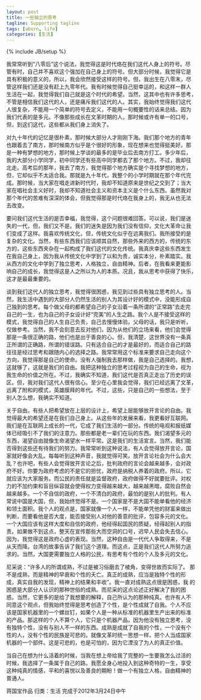 ```yaml
---
layout: post
title: 一些独立的思考 
tagline: Supporting tagline
tags: [aborn, life]
categories: [生活]
---
```

{% include JB/setup %}

我常常听到“八零后”这个说法，我觉得这是时代烙在我们这代人身上的符号。尽
管有时，自己并不喜欢这个强加在自己身上的符号。但大部分时候，我觉得它是
具有积极的意义的，所以，我会欣然接受这样的符号。但，我出生在八零末，尽
管这样我们还是没有赶上九零年代。我有时候觉得自己挺幸运的，和这样一群人
生活在一起，我觉得我们自己就是这个时代的希望。当然，这其中也有许多思考，
不管是相信我们这代的人，还是痛斥我们这代的人。其实，我始终觉得我们这代
人很复杂，不能用一个简单的符号去定义，不能用一句概要性的话来总结。因为
我们代表的是多元。不像那些成长在文革时期的人，那时候或许有单一的口号，
但，到这们这代，这些都从我们身上消失了。 
 
对九十年代的记忆是很朴素，那时候大部分人才刚刚下海。我们那个地方的青年
也跟着去了南方，那时候南方似乎是个很好的形象，现在想来也觉得挺美好。那
是一种有梦想的地方，那时候上学谈的最多的是毕业后去南方打工。多少年后，
我的大部分小学同学，初中同学还有些高中同学都去了那个地方。不过，我却往
北走。高考后的那年，我去了南方，我觉得那个地方确实是个寻找梦想的地方，
但，它却似乎不太适合我。那就是九十年代，我整个的小学时期就在那个年代完
成。那时候，当大家在唱走进新时代时，我却不知道原来是世纪之交到了；当大
家在唱社会主义好时，我却不知道社会主义和资本主义是个什么东西。虽然我对
那个年代的苦难有深深的体会，但我觉得那是时代烙在我身上的，我无从也无法
去改变。 
 
要问我们这代生活的是否幸福，我觉得，这个问题很难回答。可以说，我们是迷
失的一代，但，我们又不是。我们的迷失是因为我们没有信仰，文化大革命让我
们变成了这样。我喜欢传统文化，但，传统文化似乎在远离我们。我所接受的是
复杂的文化。当然，有些东西我们应该顺其自然，那些外来的西方的，传统的东
方的，这些东西夹杂在一起构成了我们这代的文化传统。我真庆幸这些东西发生
在我自己身上，因为我从传统文化中学到了以和为贵，诚实本分，朴素踏实。我
从西方的文化中学到了独立思考，人格独立，自由精神。后者，在我看来更能影
响自己的成长，我觉得这是人之所以为人的本质。况且，我从思考中获得了快乐，
这才是最最重要的。 
 
谈到我们这代人的独立思考，我觉得很困惑，我见到过些具有独立思考的人。当
然，我生活中遇到的大部分人仍然生活的别人为其设计好的模式中，没能形成自
己独到的思考。每个做父母的都希望自己的子女沿着一条所谓的“正常路”去走完
自己的一生，也为自己的子女设计好“完美”的人生之路。我个人是不接受这样的
模式，我觉得自己的人生自己负责，自己去慢慢体验。父母的话，我只是听听，
仅做参考。当然，我不会刻意去反对他们，因为从他们的立场来看，他们会觉得
那是一条很正确的路，他们也是出于善良的心。但，我清楚，这世界没有一条真
正所谓的正确路，所谓的错误路。只有适合自己的才是最好的，而适合自己的路
往往是经过思考和跟随内心的选择之路。我常常用这个标准来要求自己走向这个
方向，我觉得那是自己的使命。没有人强制我去那样做，我是自己选择的。我想，
这就够了，这就是我们的自由。我把这种独立的思考过程视为自己的生命，视为
我生命的价值之所在。不过，我确实不知道，我们这代是否真正走出了历史的误
区。但，我对我们这代人很有信心。至少在心里我会觉得，我们已经远离了文革，
远离了附和的模式，英雄膜拜的年代。不过，这些，只是自己的一些想法，至于
别人怎么想，我确实不知道。 
 
关于自由。有些人把希望放在上层的设计上，希望上层能够放开言论的自由。我
觉得最大的希望还是在我们自己身上。从这些年的发展来看，我更看好互联网。
我们是在互联网上成长的一代，它成了我们生活的一部分。传统的电视和报纸媒
体已经吸引不了我们的注意力。那些都是老一辈们在玩的东西。我们渴望多元的
东西，渴望自由就像生命渴望水一样平常。这是我们的生活宣言。当然，我们能
否得到这些还有待我们的努力。我常常听到这种说法，有人会觉得放开言论，国
家就好像会大乱。每每听到这种声音，我就觉得可笑。放开言论社会为什么会大
乱？也许吧，有些人会觉得放开言论之后，批判政府的言论会越来越多，会对政
府不好。你要为政府考虑的不是它的担忧，政府是纳税人养着的政府。所以，它
就应该为大家服务。而公民的责任就是监督政府，政府做得不好就要批评。对权
力的不加约束和盲目纵容就会使得权力变得越来越大，越来越黑暗，腐败自然会
越来越多。一个不自信的政府，一个不清白的政府，最怕的是别人的批判。有人
常说中国是大国，但，我始终觉得不是。一个国家是不是大国不能单看他的经济
和领土面积。我个人的观点是，国家就像一个人一样，不能单凭他的财富来做出
判断，而要看他是否大度，能否接受别人对他的善意的批评，包容多元的文化。
一个大国应该有这样大度和自信的政府，他经得起国民的质疑，经得起别人的指
责。如果做不到这点，整天在宣传那些大而空洞的口号，迟早人民会失去信心。
因为，我觉得这是政府心虚的表现。当然，这种自由是一代代人争取得来，不是
从天而降。台湾的故事告诉了我们这个道理。而这点，正是我们这代人所努力追
求的。当然，大国更需要独立人格的公民，有思考有个性的个人及多元的文化。

尼采说：“许多人的所谓成熟，不过是被习俗磨去了棱角，变得世故而实际了。
那不是成熟，而是精神的早衰和个性的夭亡。真正的成熟，应当是独特个性的形
成，真实自我的发现，精神上的结果和丰收”。我一直对成熟这点很是困惑，我
的困惑是大部分人认识的那种世俗的成熟。而尼采的这点论述正好解决了我的困
惑。当然，它更多的是给了我想要的解释，自己所认为的那种纯真。也许有人不
同意这个观点，但我始终觉得是思考创造了个性，是个性成就了自我。个人不应
该是国家机器里的一个螺丝钉，如果个人是一种从标准的机器里生产出来的标准
的产品。那这样的个人不算个人，它只是个机器产品。因为他没有独立思考，没
有独特个性，没有与别人不一样的东西。成熟是成就了自我的个性，一个没有个
性的人，没有个性的民族是可悲的。就像文革时统一思想一样，把个人当成国家
机器的一个部件。这是可悲的，也是可怕的，因为它湮没了为人的真正价值。 
 
当自己在想为什么活着的时候，当我在想上帝给我了完整的一生要我怎么过活的
时候，我选择了一条属于自己的路。我愿全身心地投入到这种奇特的一生，享受
这种纯真的情感，平和的喜悦以及善良的期盼！做一个有独立人格，自由精神的
普通人。 
 
蒋国宝作品   归类：生活   完成于2012年3月24日中午

